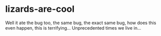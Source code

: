 # lizards-are-cool
Well it ate the bug too, the same bug, the exact same bug, how does this even happen, this is terrifying... Unprecedented times we live in...
